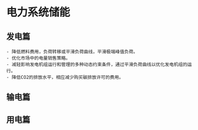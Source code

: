 # 电力系统储能

## 发电篇
    - 降低燃料费用，负荷转移或平滑负荷曲线，平滑极端峰值负荷。
    - 优化市场中的电量销售策略。
    - 减轻影响发电机组运行和管理的多种动态约束条件，通过平滑负荷曲线以优化发电机组的运行。
    - 降低CO2的排放水平，相应减少购买碳排放许可的费用。


## 输电篇



## 用电篇
